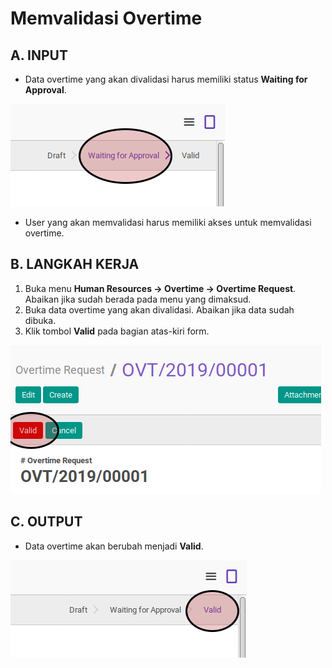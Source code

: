 # Memvalidasi Overtime

## A. INPUT

* Data overtime yang akan divalidasi harus memiliki status **Waiting for Approval**.

![](../../img/overtime/status-waiting-approval.png)

* User yang akan memvalidasi harus memiliki akses untuk memvalidasi overtime.

## B. LANGKAH KERJA

1. Buka menu **Human Resources -> Overtime -> Overtime Request**. Abaikan jika sudah berada pada menu yang dimaksud.
2. Buka data overtime yang akan divalidasi. Abaikan jika data sudah dibuka.
3. Klik tombol **Valid** pada bagian atas-kiri form.

![](../../img/overtime/tombol-valid.png)

## C. OUTPUT

* Data overtime akan berubah menjadi **Valid**.

![](../../img/overtime/status-valid.png)
